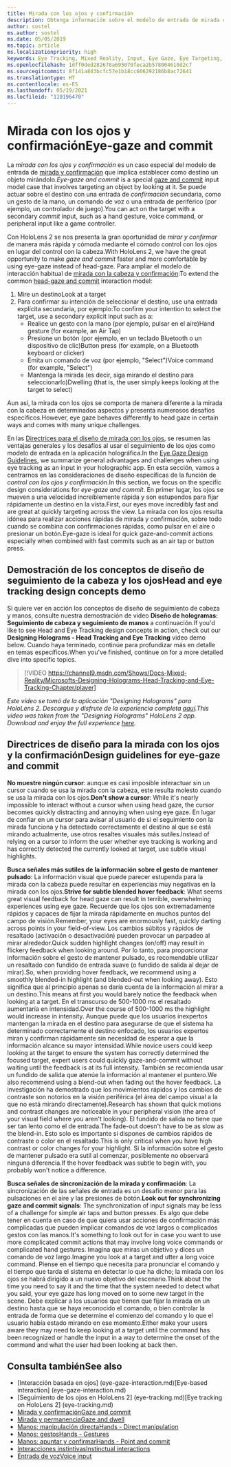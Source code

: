 ```yaml
---
title: Mirada con los ojos y confirmación
description: Obtenga información sobre el modelo de entrada de mirada con los ojos y confirmación.
author: sostel
ms.author: sostel
ms.date: 05/05/2019
ms.topic: article
ms.localizationpriority: high
keywords: Eye Tracking, Mixed Reality, Input, Eye Gaze, Eye Targeting, HoloLens 2, Eye-based Selection, mixed reality headset, windows mixed reality headset, virtual reality headset, HoloLens, MRTK, Mixed Reality Toolkit, gaze
ms.openlocfilehash: 1dff0ded282678a695070feca2b578004610d2c7
ms.sourcegitcommit: 8f141a843bcfc57e1b18cc606292186b8ac72641
ms.translationtype: HT
ms.contentlocale: es-ES
ms.lasthandoff: 05/19/2021
ms.locfileid: "110196470"
---
```

# <a name="eye-gaze-and-commit"></a><span data-ttu-id="4917a-104">Mirada con los ojos y confirmación</span><span class="sxs-lookup"><span data-stu-id="4917a-104">Eye-gaze and commit</span></span>

<span data-ttu-id="4917a-105">La _mirada con los ojos y confirmación_ es un caso especial del modelo de entrada de [mirada y confirmación](gaze-and-commit.md) que implica establecer como destino un objeto mirándolo.</span><span class="sxs-lookup"><span data-stu-id="4917a-105">_Eye-gaze and commit_ is a special [gaze and commit](gaze-and-commit.md) input model case that involves targeting an object by looking at it.</span></span> <span data-ttu-id="4917a-106">Se puede actuar sobre el destino con una entrada de _confirmación_ secundaria, como un gesto de la mano, un comando de voz o una entrada de periférico (por ejemplo, un controlador de juego).</span><span class="sxs-lookup"><span data-stu-id="4917a-106">You can act on the target with a secondary _commit_ input, such as a hand gesture, voice command, or peripheral input like a game controller.</span></span> 

<span data-ttu-id="4917a-107">Con HoloLens 2 se nos presenta la gran oportunidad de _mirar y confirmar_ de manera más rápida y cómoda mediante el cómodo control con los ojos en lugar del control con la cabeza.</span><span class="sxs-lookup"><span data-stu-id="4917a-107">With HoloLens 2, we have the great opportunity to make _gaze and commit_ faster and more comfortable by using eye-gaze instead of head-gaze.</span></span> <span data-ttu-id="4917a-108">Para ampliar el modelo de interacción habitual de [mirada con la cabeza y confirmación](gaze-and-commit.md):</span><span class="sxs-lookup"><span data-stu-id="4917a-108">To extend the common [head-gaze and commit](gaze-and-commit.md) interaction model:</span></span> 
1. <span data-ttu-id="4917a-109">Mire un destino</span><span class="sxs-lookup"><span data-stu-id="4917a-109">Look at a target</span></span> 
2. <span data-ttu-id="4917a-110">Para confirmar su intención de seleccionar el destino, use una entrada explícita secundaria, por ejemplo:</span><span class="sxs-lookup"><span data-stu-id="4917a-110">To confirm your intention to select the target, use a secondary explicit input such as a:</span></span>  
   - <span data-ttu-id="4917a-111">Realice un gesto con la mano (por ejemplo, pulsar en el aire)</span><span class="sxs-lookup"><span data-stu-id="4917a-111">Hand gesture (for example, an Air Tap)</span></span>
   - <span data-ttu-id="4917a-112">Presione un botón (por ejemplo, en un teclado Bluetooth o un dispositivo de clic)</span><span class="sxs-lookup"><span data-stu-id="4917a-112">Button press (for example, on a Bluetooth keyboard or clicker)</span></span>
   - <span data-ttu-id="4917a-113">Emita un comando de voz (por ejemplo, "Select")</span><span class="sxs-lookup"><span data-stu-id="4917a-113">Voice command (for example, "Select")</span></span>
   - <span data-ttu-id="4917a-114">Mantenga la mirada (es decir, siga mirando el destino para seleccionarlo)</span><span class="sxs-lookup"><span data-stu-id="4917a-114">Dwelling (that is, the user simply keeps looking at the target to select)</span></span>

<span data-ttu-id="4917a-115">Aun así, la mirada con los ojos se comporta de manera diferente a la mirada con la cabeza en determinados aspectos y presenta numerosos desafíos específicos.</span><span class="sxs-lookup"><span data-stu-id="4917a-115">However, eye gaze behaves differently to head gaze in certain ways and comes with many unique challenges.</span></span> 

<span data-ttu-id="4917a-116">En las [Directrices para el diseño de mirada con los ojos](eye-tracking.md), se resumen las ventajas generales y los desafíos al usar el seguimiento de los ojos como modelo de entrada en la aplicación holográfica.</span><span class="sxs-lookup"><span data-stu-id="4917a-116">In the [Eye Gaze Design Guidelines](eye-tracking.md), we summarize general advantages and challenges when using eye tracking as an input in your holographic app.</span></span> <span data-ttu-id="4917a-117">En esta sección, vamos a centrarnos en las consideraciones de diseño específicas de la función de _control con los ojos y confirmación_.</span><span class="sxs-lookup"><span data-stu-id="4917a-117">In this section, we focus on the specific design considerations for _eye-gaze and commit_.</span></span>
<span data-ttu-id="4917a-118">En primer lugar, los ojos se mueven a una velocidad increíblemente rápida y son estupendos para fijar rápidamente un destino en la vista.</span><span class="sxs-lookup"><span data-stu-id="4917a-118">First, our eyes move incredibly fast and are great at quickly targeting across the view.</span></span> <span data-ttu-id="4917a-119">La mirada con los ojos resulta idónea para realizar acciones rápidas de mirada y confirmación, sobre todo cuando se combina con confirmaciones rápidas, como pulsar en el aire o presionar un botón.</span><span class="sxs-lookup"><span data-stu-id="4917a-119">Eye-gaze is ideal for quick gaze-and-commit actions especially when combined with fast commits such as an air tap or button press.</span></span>

## <a name="head-and-eye-tracking-design-concepts-demo"></a><span data-ttu-id="4917a-120">Demostración de los conceptos de diseño de seguimiento de la cabeza y los ojos</span><span class="sxs-lookup"><span data-stu-id="4917a-120">Head and eye tracking design concepts demo</span></span>

<span data-ttu-id="4917a-121">Si quiere ver en acción los conceptos de diseño de seguimiento de cabeza y manos, consulte nuestra demostración de vídeo **Diseño de hologramas: Seguimiento de cabeza y seguimiento de manos** a continuación.</span><span class="sxs-lookup"><span data-stu-id="4917a-121">If you'd like to see Head and Eye Tracking design concepts in action, check out our **Designing Holograms - Head Tracking and Eye Tracking** video demo below.</span></span> <span data-ttu-id="4917a-122">Cuando haya terminado, continúe para profundizar más en detalle en temas específicos.</span><span class="sxs-lookup"><span data-stu-id="4917a-122">When you've finished, continue on for a more detailed dive into specific topics.</span></span>

> [!VIDEO https://channel9.msdn.com/Shows/Docs-Mixed-Reality/Microsofts-Designing-Holograms-Head-Tracking-and-Eye-Tracking-Chapter/player]

<span data-ttu-id="4917a-123">*Este vídeo se tomó de la aplicación "Designing Holograms" para HoloLens 2. Descargue y disfrute de la experiencia completa [aquí](https://aka.ms/dhapp).*</span><span class="sxs-lookup"><span data-stu-id="4917a-123">*This video was taken from the "Designing Holograms" HoloLens 2 app. Download and enjoy the full experience [here](https://aka.ms/dhapp).*</span></span>
   
## <a name="design-guidelines-for-eye-gaze-and-commit"></a><span data-ttu-id="4917a-124">Directrices de diseño para la mirada con los ojos y la confirmación</span><span class="sxs-lookup"><span data-stu-id="4917a-124">Design guidelines for eye-gaze and commit</span></span>

<span data-ttu-id="4917a-125">**No muestre ningún cursor**: aunque es casi imposible interactuar sin un cursor cuando se usa la mirada con la cabeza, este resulta molesto cuando se usa la mirada con los ojos.</span><span class="sxs-lookup"><span data-stu-id="4917a-125">**Don't show a cursor**: While it's nearly impossible to interact without a cursor when using head gaze, the cursor becomes quickly distracting and annoying when using eye gaze.</span></span> <span data-ttu-id="4917a-126">En lugar de confiar en un cursor para avisar al usuario de si el seguimiento con la mirada funciona y ha detectado correctamente el destino al que se está mirando actualmente, use otros resaltes visuales más sutiles.</span><span class="sxs-lookup"><span data-stu-id="4917a-126">Instead of relying on a cursor to inform the user whether eye tracking is working and has correctly detected the currently looked at target, use subtle visual highlights.</span></span>

<span data-ttu-id="4917a-127">**Busca señales más sutiles de la información sobre el gesto de mantener pulsado**: La información visual que puede parecer estupenda para la mirada con la cabeza puede resultar en experiencias muy negativas en la mirada con los ojos.</span><span class="sxs-lookup"><span data-stu-id="4917a-127">**Strive for subtle blended hover feedback**: What seems great visual feedback for head gaze can result in terrible, overwhelming experiences using eye gaze.</span></span> <span data-ttu-id="4917a-128">Recuerde que los ojos son extremadamente rápidos y capaces de fijar la mirada rápidamente en muchos puntos del campo de visión.</span><span class="sxs-lookup"><span data-stu-id="4917a-128">Remember, your eyes are enormously fast, quickly darting across points in your field-of-view.</span></span> <span data-ttu-id="4917a-129">Los cambios súbitos y rápidos de resaltado (activación o desactivación) pueden provocar un parpadeo al mirar alrededor.</span><span class="sxs-lookup"><span data-stu-id="4917a-129">Quick sudden highlight changes (on/off) may result in flickery feedback when looking around.</span></span> <span data-ttu-id="4917a-130">Por lo tanto, para proporcionar información sobre el gesto de mantener pulsado, es recomendable utilizar un resaltado con fundido de entrada suave (o fundido de salida al dejar de mirar).</span><span class="sxs-lookup"><span data-stu-id="4917a-130">So, when providing hover feedback, we recommend using a smoothly blended-in highlight (and blended-out when looking away).</span></span> <span data-ttu-id="4917a-131">Esto significa que al principio apenas se daría cuenta de la información al mirar a un destino.</span><span class="sxs-lookup"><span data-stu-id="4917a-131">This means at first you would barely notice the feedback when looking at a target.</span></span> <span data-ttu-id="4917a-132">En el transcurso de 500-1000 ms el resaltado aumentaría en intensidad.</span><span class="sxs-lookup"><span data-stu-id="4917a-132">Over the course of 500-1000 ms the highlight would increase in intensity.</span></span> <span data-ttu-id="4917a-133">Aunque puede que los usuarios inexpertos mantengan la mirada en el destino para asegurarse de que el sistema ha determinado correctamente el destino enfocado, los usuarios expertos miran y confirman rápidamente sin necesidad de esperar a que la información alcance su mayor intensidad.</span><span class="sxs-lookup"><span data-stu-id="4917a-133">While novice users could keep looking at the target to ensure the system has correctly determined the focused target, expert users could quickly gaze-and-commit without waiting until the feedback is at its full intensity.</span></span> <span data-ttu-id="4917a-134">También se recomienda usar un fundido de salida que atenúe la información al mantener el puntero.</span><span class="sxs-lookup"><span data-stu-id="4917a-134">We also recommend using a blend-out when fading out the hover feedback.</span></span> <span data-ttu-id="4917a-135">La investigación ha demostrado que los movimientos rápidos y los cambios de contraste son notorios en la visión periférica (el área del campo visual a la que no está mirando directamente).</span><span class="sxs-lookup"><span data-stu-id="4917a-135">Research has shown that quick motions and contrast changes are noticeable in your peripheral vision (the area of your visual field where you aren't looking).</span></span>
<span data-ttu-id="4917a-136">El fundido de salida no tiene que ser tan lento como el de entrada.</span><span class="sxs-lookup"><span data-stu-id="4917a-136">The fade-out doesn't have to be as slow as the blend-in.</span></span> <span data-ttu-id="4917a-137">Esto solo es importante si dispones de cambios rápidos de contraste o color en el resaltado.</span><span class="sxs-lookup"><span data-stu-id="4917a-137">This is only critical when you have high contrast or color changes for your highlight.</span></span> <span data-ttu-id="4917a-138">Si la información sobre el gesto de mantener pulsado era sutil al comenzar, posiblemente no observará ninguna diferencia.</span><span class="sxs-lookup"><span data-stu-id="4917a-138">If the hover feedback was subtle to begin with, you probably won't notice a difference.</span></span>

<span data-ttu-id="4917a-139">**Busca señales de sincronización de la mirada y confirmación**: La sincronización de las señales de entrada es un desafío menor para las pulsaciones en el aire y las presiones de botón.</span><span class="sxs-lookup"><span data-stu-id="4917a-139">**Look out for synchronizing gaze and commit signals**: The synchronization of input signals may be less of a challenge for simple air taps and button presses.</span></span> <span data-ttu-id="4917a-140">Es algo que debe tener en cuenta en caso de que quiera usar acciones de confirmación más complicadas que pueden implicar comandos de voz largos o complicados gestos con las manos.</span><span class="sxs-lookup"><span data-stu-id="4917a-140">It's something to look out for in case you want to use more complicated commit actions that may involve long voice commands or complicated hand gestures.</span></span> <span data-ttu-id="4917a-141">Imagina que miras un objetivo y dices un comando de voz largo.</span><span class="sxs-lookup"><span data-stu-id="4917a-141">Imagine you look at a target and utter a long voice command.</span></span> <span data-ttu-id="4917a-142">Piense en el tiempo que necesita para pronunciar el comando y el tiempo que tarda el sistema en detectar lo que ha dicho; la mirada con los ojos se habrá dirigido a un nuevo objetivo del escenario.</span><span class="sxs-lookup"><span data-stu-id="4917a-142">Think about the time you need to say it and the time that the system needed to detect what you said, your eye gaze has long moved on to some new target in the scene.</span></span> <span data-ttu-id="4917a-143">Debe explicar a los usuarios que tienen que fijar la mirada en un destino hasta que se haya reconocido el comando, o bien controlar la entrada de forma que se determine el comienzo del comando y lo que el usuario había estado mirando en ese momento.</span><span class="sxs-lookup"><span data-stu-id="4917a-143">Either make your users aware they may need to keep looking at a target until the command has been recognized or handle the input in a way to determine the onset of the command and what the user had been looking at back then.</span></span>

## <a name="see-also"></a><span data-ttu-id="4917a-144">Consulta también</span><span class="sxs-lookup"><span data-stu-id="4917a-144">See also</span></span>

* <span data-ttu-id="4917a-145">[Interacción basada en ojos] (eye-gaze-interaction.md)</span><span class="sxs-lookup"><span data-stu-id="4917a-145">[Eye-based interaction] (eye-gaze-interaction.md)</span></span>
* <span data-ttu-id="4917a-146">[Seguimiento de los ojos en HoloLens 2] (eye-tracking.md)</span><span class="sxs-lookup"><span data-stu-id="4917a-146">[Eye tracking on HoloLens 2] (eye-tracking.md)</span></span>
* [<span data-ttu-id="4917a-147">Mirada y confirmación</span><span class="sxs-lookup"><span data-stu-id="4917a-147">Gaze and commit</span></span>](gaze-and-commit.md)
* [<span data-ttu-id="4917a-148">Mirada y permanencia</span><span class="sxs-lookup"><span data-stu-id="4917a-148">Gaze and dwell</span></span>](gaze-and-dwell.md)
* [<span data-ttu-id="4917a-149">Manos: manipulación directa</span><span class="sxs-lookup"><span data-stu-id="4917a-149">Hands - Direct manipulation</span></span>](direct-manipulation.md)
* [<span data-ttu-id="4917a-150">Manos: gestos</span><span class="sxs-lookup"><span data-stu-id="4917a-150">Hands - Gestures</span></span>](gaze-and-commit.md#composite-gestures)
* [<span data-ttu-id="4917a-151">Manos: apuntar y confirmar</span><span class="sxs-lookup"><span data-stu-id="4917a-151">Hands - Point and commit</span></span>](point-and-commit.md)
* [<span data-ttu-id="4917a-152">Interacciones instintivas</span><span class="sxs-lookup"><span data-stu-id="4917a-152">Instinctual interactions</span></span>](interaction-fundamentals.md)
* [<span data-ttu-id="4917a-153">Entrada de voz</span><span class="sxs-lookup"><span data-stu-id="4917a-153">Voice input</span></span>](voice-input.md)

